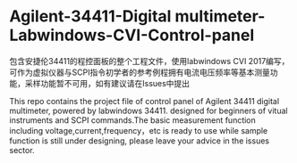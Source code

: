 # Agilent-34411-Digital multimeter-Labwindows-CVI-Control-panel
  包含安捷伦34411的程控面板的整个工程文件，使用labwindows CVI 2017编写，可作为虚拟仪器与SCPI指令初学者的参考例程拥有电流电压频率等基本测量功能，采样功能暂不可用，如有建议请在Issues中提出
  
  This repo contains the project file of control panel of Agilent 34411 digital multimeter, powered by labwindows 34411. designed for beginners of vitual instruments and SCPI commands.The basic measurement function including voltage,current,frequency，etc is ready to use while sample function is still under designing, please leave your advice in the issues sector.
